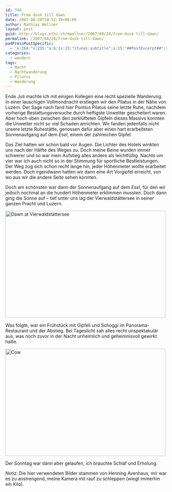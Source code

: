 ```yaml
---
id: 744
title: From dusk till dawn
date: 2007-08-28T20:52:39+00:00
author: Mathias Wellner
layout: post
guid: http://blogs.ethz.ch/mwellner/2007/08/28/from-dusk-till-dawn/
permalink: /2007/08/28/from-dusk-till-dawn/
podPressPostSpecific:
  - 's:264:"s:255:"a:6:{s:15:"itunes:subtitle";s:15:"##PostExcerpt##";s:14:"itunes:summary";s:15:"##PostExcerpt##";s:15:"itunes:keywords";s:17:"##WordPressCats##";s:13:"itunes:author";s:10:"##Global##";s:15:"itunes:explicit";s:7:"Default";s:12:"itunes:block";s:7:"Default";}";";'
categories:
  - wandern
tags:
  - Nacht
  - Nachtwanderung
  - Pilatus
  - Wanderung
---
```

Ende Juli machte ich mit einigen Kollegen eine recht spezielle Wanderung. In einer lauschigen Vollmondnacht erstiegen wir den Pilatus in der Nähe von Luzern. Der Sage nach fand hier Pontius Pilatus seine letzte Ruhe, nachdem vorherige Bestattungsversuche durch heftigste Unwetter gescheitert waren. Aber hoch oben zwischen den zerklüfteten Gipfeln dieses Massivs konnten die Unwetter nicht so viel Schaden anrichten. Wir fanden jedenfalls nicht unsere letzte Ruhestätte, genossen dafür aber einen hart erarbeiteten Sonnenaufgang auf dem _Esel_, einem der zahlreichen Gipfel.

Das Ziel hatten wir schon bald vor Augen. Die Lichter des Hotels winkten uns nach der Hälfte des Weges zu. Doch meine Beine wurden immer schwerer und so war mein Aufstieg alles andere als leichtfüßig. Nachts um vier war ich auch nicht so in der Stimmung für sportliche Bestleistungen. Der Weg zog sich schon recht lange hin, jeder Höhenmeter wollte erarbeitet werden. Doch irgendwann hatten wir dann eine Art Vorgipfel erreicht, von wo aus wir die andere Seite sehen konnten.

Doch am schönsten war dann der Sonnenaufgang auf dem _Esel_, für den wir jedoch nochmal an die hundert Höhenmeter erklimmen mussten. Doch dann ging die Sonne auf &ndash; tief unter uns lag der Vierwaldstättersee in seiner ganzen Pracht und Luzern.

[<img src="http://farm2.static.flickr.com/1203/1259000199_acde44b663.jpg" alt="Dawn at Vierwaldstättersee" height="334" width="500" />](http://www.flickr.com/photos/mwellner/1259000199/ "Photo Sharing")

Was folgte, war ein Frühstück mit Gipfeli und Schoggi im Panorama-Restaurant und der Abstieg. Bei Tageslicht sah alles recht unspektakulär aus, was noch zuvor in der Nacht unheimlich und geheimnisvoll gewirkt hatte.

[<img src="http://farm2.static.flickr.com/1145/1259841432_11632308cd.jpg" alt="Cow" height="334" width="500" />](http://www.flickr.com/photos/mwellner/1259841432/ "Photo Sharing")

Der Sonntag war dann aber gelaufen, ich brauchte Schlaf und Erholung.

Notiz: Die hier verwendeten Bilder stammen von Henning Avenhaus, mir war es zu anstrengend, meine Kamera mit rauf zu schleppen (wiegt immerhin ein Kilo).